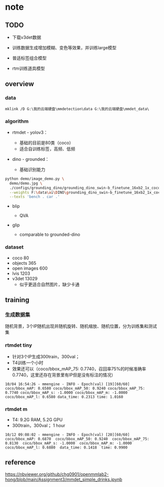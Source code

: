 # note

## TODO

* 下载v3det数据
* 训练数据生成增加模糊、变色等效果，并训练large模型

* 普适标签组合模型
* rtm训练道具模型

## overview

### data

```batch
mklink /D G:\我的云端硬盘\mmdetection\data G:\我的云端硬盘\mmdet_data\
```

### algorithm

* rtmdet - yolov3：
  * 基础的目前是80类（coco）
  * 适合自训练标签，高频、低频

* dino - grounded：
  * 基础识别能力

```bash
python demo/image_demo.py \
  demo/demo.jpg \
  ./configs/grounding_dino/grounding_dino_swin-b_finetune_16xb2_1x_coco.py \
  --weights F:\data\ai\DINO\grounding_dino_swin-b_finetune_16xb2_1x_coco_20230921_153201-f219e0c0.pth \
  --texts 'bench . car .'
```

* blip
  * QVA

* glip
  * comparable to grounded-dino

### dataset

* coco 80
* objects 365
* open images 600
* lvis 1203
* v3det 13029
  * 似乎更适合自然图片，缺少卡通

## training

### 生成数据集

随机背景，3个IP随机出现并随机旋转、随机缩放、随机位置，分为训练集和测试集

### rtmdet tiny

* 针对3个IP生成300train，300val；
* T4训练一个小时
* 效果还可以（coco/bbox_mAP_75: 0.7740，召回率75%的时候准确率0.7740，这里还存在背景里有IP但是没有标注的情况）

```log
10/04 16:54:26 - mmengine - INFO - Epoch(val) [19][60/60] coco/bbox_mAP: 0.6580 coco/bbox_mAP_50: 0.9240 coco/bbox_mAP_75: 0.7740 coco/bbox_mAP_s: -1.0000 coco/bbox_mAP_m: -1.0000 coco/bbox_mAP_l: 0.6580 data_time: 0.2313 time: 1.0160
```

### rtmdet m

* T4: 9.2G RAM, 5.2G GPU
* 300train，300val； 1 hour

```log
10/12 09:08:02 - mmengine - INFO - Epoch(val) [20][60/60]    coco/bbox_mAP: 0.6870  coco/bbox_mAP_50: 0.9240  coco/bbox_mAP_75: 0.8130  coco/bbox_mAP_s: -1.0000  coco/bbox_mAP_m: -1.0000  coco/bbox_mAP_l: 0.6880  data_time: 0.1418  time: 0.9900
```


## reference

https://nbviewer.org/github/chg0901/openmmlab2-hong/blob/main/Assignment3/mmdet_simple_drinks.ipynb